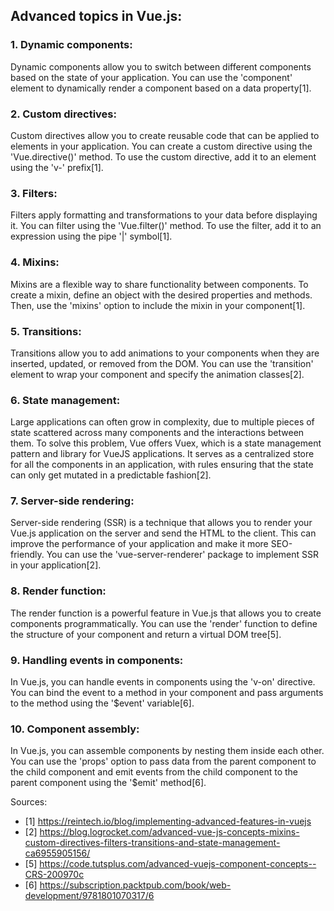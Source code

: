 ## Advanced topics in Vue.js:

### 1.  **Dynamic components**:
Dynamic components allow you to switch between different components based on the state of your application. You can use the 'component' element to dynamically render a component based on a data property[1].

### 2. **Custom directives**:
Custom directives allow you to create reusable code that can be applied to elements in your application. You can create a custom directive using the 'Vue.directive()' method. To use the custom directive, add it to an element using the 'v-' prefix[1].

### 3. **Filters**:
Filters apply formatting and transformations to your data before displaying it. You can filter using the 'Vue.filter()' method. To use the filter, add it to an expression using the pipe '|' symbol[1].

### 4. **Mixins**:
Mixins are a flexible way to share functionality between components. To create a mixin, define an object with the desired properties and methods. Then, use the 'mixins' option to include the mixin in your component[1].

### 5. **Transitions**: 
Transitions allow you to add animations to your components when they are inserted, updated, or removed from the DOM. You can use the 'transition' element to wrap your component and specify the animation classes[2].

### 6. **State management**:
Large applications can often grow in complexity, due to multiple pieces of state scattered across many components and the interactions between them. To solve this problem, Vue offers Vuex, which is a state management pattern and library for VueJS applications. It serves as a centralized store for all the components in an application, with rules ensuring that the state can only get mutated in a predictable fashion[2].

### 7. **Server-side rendering**: 
Server-side rendering (SSR) is a technique that allows you to render your Vue.js application on the server and send the HTML to the client. This can improve the performance of your application and make it more SEO-friendly. You can use the 'vue-server-renderer' package to implement SSR in your application[2].

### 8. **Render function**: 
The render function is a powerful feature in Vue.js that allows you to create components programmatically. You can use the 'render' function to define the structure of your component and return a virtual DOM tree[5].

### 9. **Handling events in components**: 
In Vue.js, you can handle events in components using the 'v-on' directive. You can bind the event to a method in your component and pass arguments to the method using the '$event' variable[6].

### 10. **Component assembly**: 
In Vue.js, you can assemble components by nesting them inside each other. You can use the 'props' option to pass data from the parent component to the child component and emit events from the child component to the parent component using the '$emit' method[6].

Sources:
- [1] https://reintech.io/blog/implementing-advanced-features-in-vuejs
- [2] https://blog.logrocket.com/advanced-vue-js-concepts-mixins-custom-directives-filters-transitions-and-state-management-ca6955905156/
- [5] https://code.tutsplus.com/advanced-vuejs-component-concepts--CRS-200970c
- [6] https://subscription.packtpub.com/book/web-development/9781801070317/6
